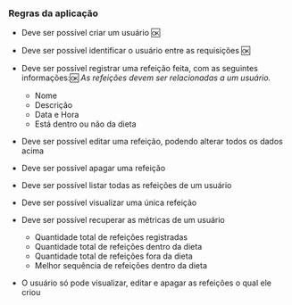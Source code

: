 ### Regras da aplicação

- Deve ser possível criar um usuário 🆗
- Deve ser possível identificar o usuário entre as requisições 🆗

- Deve ser possível registrar uma refeição feita, com as seguintes informações:🆗
    *As refeições devem ser relacionadas a um usuário.*
    
    - Nome
    - Descrição
    - Data e Hora
    - Está dentro ou não da dieta
    
- Deve ser possível editar uma refeição, podendo alterar todos os dados acima
- Deve ser possível apagar uma refeição
- Deve ser possível listar todas as refeições de um usuário
- Deve ser possível visualizar uma única refeição
- Deve ser possível recuperar as métricas de um usuário
    - Quantidade total de refeições registradas
    - Quantidade total de refeições dentro da dieta
    - Quantidade total de refeições fora da dieta
    - Melhor sequência de refeições dentro da dieta
- O usuário só pode visualizar, editar e apagar as refeições o qual ele criou